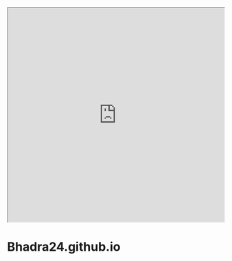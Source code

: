 <iframe src="https://Bhadra24.github.io/main/index.html" width="100%" height="500px"></iframe>


# Bhadra24.github.io
